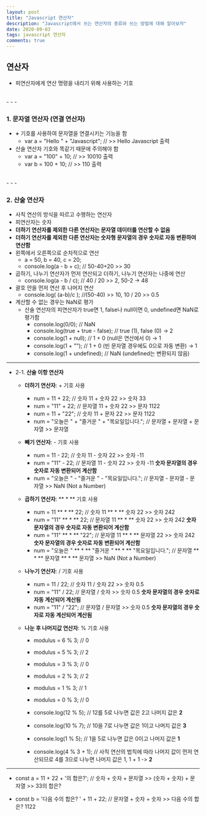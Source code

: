 ```yaml
---
layout: post
title: "Javascript 연산자"
description: "Javascript에서 쓰는 연산자의 종류와 쓰는 방법에 대해 알아보자"
date: 2020-09-03
tags: javascript 연산자
comments: true
---
```


## **연산자**

- 피연산자에게 연산 명령을 내리기 위해 사용하는 기호

<br>
- - -
<br>

### **1. 문자열 연산자 (연결 연산자)**

- **+** 기호를 사용하여 문자열을 연결시키는 기능을 함
	- var a = "Hello " + "Javascript"; // >> Hello Javascript 출력
- 산술 연산자 기호와 똑같기 때문에 주의해야 함
	- var a = "100" + 10; // >> 10010 출력
	- var b = 100 + 10; // >> 110 출력

<br>
- - -
<br>

### **2. 산술 연산자**

- 사칙 연산의 방식을 따르고 수행하는 연산자
- 피연산자는 숫자
- **더하기 연산자를 제외한 다른 연산자는 문자열 데이터를 연산할 수 없음**
- **더하기 연산자를 제외한 다른 연산자는 숫자형 문자열의 경우 숫자로 자동 변환하여 연산함**
- 왼쪽에서 오른쪽으로 순차적으로 연산
	- a = 50, b = 40, c = 20;
	- console.log(a - b + c); // 50-40+20 >> 30
- 곱하기, 나누기 연산자가 먼저 연산되고 더하기, 나누기 연산자는 나중에 연산
	- console.log(a - b / c); // 40 / 20 >> 2, 50-2 -> 48
- 괄호 안을 먼저 연산 후 나머지 연산
	- console.log( (a-b)/c ); //(50-40) >> 10, 10 / 20 >> 0.5
- 계산할 수 없는 경우는 NaN로 평가
	- 산술 연산자의 피연산자가 true면 1, false나 null이면 0, undefined면 NaN로 평가함
		- console.log(0/0); // NaN
    	- console.log(true + true - false); // true (1), false (0) -> 2
    	- console.log(1 + null); // 1 + 0 (null은 연산에서 0) -> 1
    	- console.log(1 + ""); // 1 + 0 (빈 문자열 경우에도 0으로 자동 변환) -> 1
    	- console.log(1 + undefined); // NaN (undefined는 변환되지 않음)

- - -

- 2-1. **산술 이항 연산자**
	- **더하기 연산자**: + 기호 사용
		- num = 11 + 22; // 숫자 11 + 숫자 22 >> 숫자 33
    	- num = "11" + 22; // 문자열 11 + 숫자 22 >> 문자 1122
    	- num = 11 + "22"; // 숫자 11 + 문자 22 >> 문자 1122
    	- num = "오늘은 " + "즐거운 " + "목요일입니다."; // 문자열 + 문자열 + 문자열 >> 문자열

	- **빼기 연산자**: - 기호 사용
		- num = 11 - 22; // 숫자 11 - 숫자 22 >> 숫자 -11
    	- num = "11" - 22; // 문자열 11 - 숫자 22 >> 숫자 -11 **숫자 문자열의 경우 숫자로 자동 변환되어 계산함**
    	- num = "오늘은 " - "즐거운 " - "목요일입니다."; // 문자열 - 문자열 - 문자열 >> NaN (Not a Number)

	- **곱하기 연산자**: ** * ** 기호 사용
		- num = 11 ** * ** 22; // 숫자 11 ** * ** 숫자 22 >> 숫자 242
    	- num = "11" ** * ** 22; // 문자열 11 ** * ** 숫자 22 >> 숫자 242 **숫자 문자열의 경우 숫자로 자동 변환되어 계산함**
    	- num = "11" ** * ** "22"; // 문자열 11 ** * ** 문자열 22 >> 숫자 242 **숫자 문자열의 경우 숫자로 자동 변환되어 계산함**
    	- num = "오늘은 " ** * ** "즐거운 " ** * ** "목요일입니다."; // 문자열 ** * ** 문자열 ** * ** 문자열 >> NaN (Not a Number)

	- **나누기 연산자**: / 기호 사용
		- num = 11 / 22; // 숫자 11 / 숫자 22 >> 숫자 0.5
    	- num = "11" / 22; // 문자열 / 숫자 >> 숫자 0.5 **숫자 문자열의 경우 숫자로 자동 계산되어 계산됨**
    	- num = "11" / "22"; // 문자열 / 문자열 >> 숫자 0.5 **숫자 문자열의 경우 숫자로 자동 계산되어 계산됨**

	- **나눈 후 나머지값 연산자**: % 기호 사용
		- modulus = 6 % 3; // 0
    	- modulus = 5 % 3; // 2
    	- modulus = 3 % 3; // 0
    	- modulus = 2 % 3; // 2
    	- modulus = 1 % 3; // 1
    	- modulus = 0 % 3; // 0

    	- console.log(12 % 5); // 12를 5로 나누면 값은 2고 나머지 값은 **2**
    	- console.log(10 % 7); // 10을 7로 나누면 값은 1이고 나머지 값은 **3**
    	- console.log(1 % 5); // 1을 5로 나누면 값은 0이고 나머지 값은 **1**
    	- console.log(4 % 3 + 1); // 사칙 연산의 법칙에 따라 나머지 값이 먼저 연산되므로 4를 3으로 나누면 나머지 값은 1, 1 + 1 -> **2**

- - -

- const a = 11 + 22 + '의 합은?'; // 숫자 + 숫자 + 문자열 >> (숫자 + 숫자) + 문자열 >> 33의 합은?

- const b = '다음 수의 합은? ' + 11 + 22; // 문자열 + 숫자 + 숫자 >> 다음 수의 합은? 1122